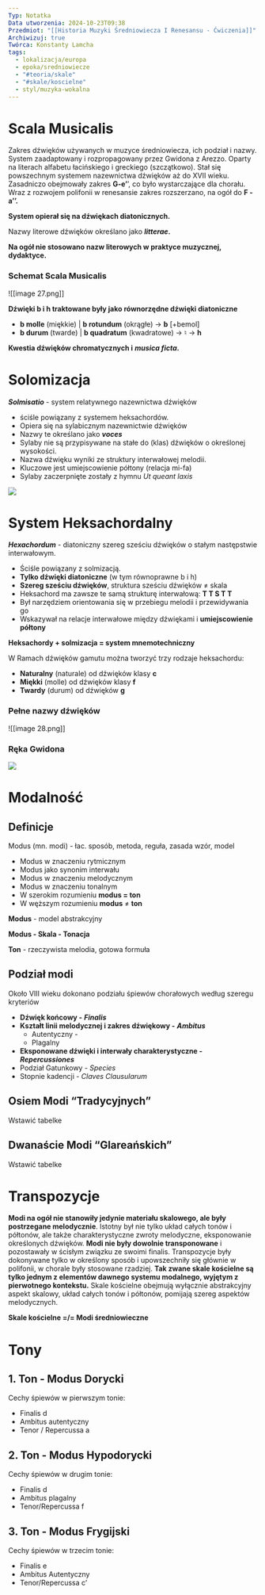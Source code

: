 ```yaml
---
Typ: Notatka
Data utworzenia: 2024-10-23T09:38
Przedmiot: "[[Historia Muzyki Średniowiecza I Renesansu - Ćwiczenia]]"
Archiwizuj: true
Twórca: Konstanty Lamcha
tags:
  - lokalizacja/europa
  - epoka/sredniowiecze
  - "#teoria/skale"
  - "#skale/koscielne"
  - styl/muzyka-wokalna
---
```

# Scala Musicalis

Zakres dźwięków używanych w muzyce średniowiecza, ich podział i nazwy. System zaadaptowany i rozpropagowany przez Gwidona z Arezzo. Oparty na literach alfabetu łacińskiego i greckiego (szczątkowo). Stał się powszechnym systemem nazewnictwa dźwięków aż do XVII wieku. Zasadniczo obejmowały zakres **G-e’**’, co było wystarczające dla chorału. Wraz z rozwojem polifonii w renesansie zakres rozszerzano, na ogół do **F - a’’.**

**System opierał się na dźwiękach diatonicznych.**

Nazwy literowe dźwięków określano jako _**litterae**_**.**

**Na ogół nie stosowano nazw literowych w praktyce muzycznej, dydaktyce.**

### Schemat Scala Musicalis

![[image 27.png]]

**Dźwięki b i h traktowane były jako równorzędne dźwięki diatoniczne**

- **b molle** (miękkie) | **b rotundum** (okrągłe) → **b** [+bemol]
- **b durum** (twarde) | **b quadratum** (kwadratowe) → ♮ → **h**

**Kwestia dźwięków chromatycznych i** _**musica ficta**_**.**

  

# Solomizacja

_**Solmisatio**_ - system relatywnego nazewnictwa dźwięków

- ściśle powiązany z systemem heksachordów.
- Opiera się na sylabicznym nazewnictwie dźwięków
- Nazwy te określano jako _**voces**_
- Sylaby nie są przypisywane na stałe do (klas) dźwięków o określonej wysokości.
- Nazwa dźwięku wyniki ze struktury interwałowej melodii.
- Kluczowe jest umiejscowienie półtony (relacja mi-fa)
- Sylaby zaczerpnięte zostały z hymnu _Ut queant laxis_

[![](https://static.cambridge.org/binary/version/id/urn:cambridge.org:id:binary-alt:20210614090310-32100-mediumThumb-51348fig15_3.jpg?pub-status=live)](https://static.cambridge.org/binary/version/id/urn:cambridge.org:id:binary-alt:20210614090310-32100-mediumThumb-51348fig15_3.jpg?pub-status=live)

# System Heksachordalny

_**Hexachordum**_ - diatoniczny szereg sześciu dźwięków o stałym następstwie interwałowym.

- Ściśle powiązany z solmizacją.
- **Tylko dźwięki diatoniczne** (w tym równoprawne b i h)
- **Szereg sześciu dźwięków**, struktura sześciu dźwięków ≠ skala
- Heksachord ma zawsze te samą strukturę interwałową: **T T S T T**
- Był narzędziem orientowania się w przebiegu melodii i przewidywania go
- Wskazywał na relacje interwałowe między dźwiękami i **umiejscowienie półtony**

  

**Heksachordy + solmizacja = system mnemotechniczny**

  

W Ramach dźwięków gamutu można tworzyć trzy rodzaje heksachordu:

- **Naturalny** (naturale) od dźwięków klasy **c**
- **Miękki** (molle) od dźwięków klasy **f**
- **Twardy** (durum) od dźwięków **g**

  

### Pełne nazwy dźwięków

![[image 28.png]]

### Ręka Gwidona

[![](https://upload.wikimedia.org/wikipedia/commons/8/8d/Guidonian_hand.jpg)](https://upload.wikimedia.org/wikipedia/commons/8/8d/Guidonian_hand.jpg)

# Modalność

## Definicje

Modus (mn. modi) - łac. sposób, metoda, reguła, zasada wzór, model

- Modus w znaczeniu rytmicznym
- Modus jako synonim interwału
- Modus w znaczeniu melodycznym
- Modus w znaczeniu tonalnym
- W szerokim rozumieniu **modus = ton**
- W węższym rozumieniu **modus** ≠ **ton**

**Modus** - model abstrakcyjny

  

  

**Modus - Skala - Tonacja**

  

**Ton** - rzeczywista melodia, gotowa formuła

## Podział modi

Około VIII wieku dokonano podziału śpiewów chorałowych według szeregu kryteriów

- **Dźwięk końcowy -** _**Finalis**_
- **Kształt linii melodycznej i zakres dźwiękowy -** _**Ambitus**_
    - Autentyczny -
    - Plagalny
- **Eksponowane dźwięki i interwały charakterystyczne -** _**Repercussiones**_
- Podział Gatunkowy - _Species_
- Stopnie kadencji - _Claves Clausularum_

## Osiem Modi “Tradycyjnych”

Wstawić tabelke

## Dwanaście Modi “Glareańskich”

Wstawić tabelke

# Transpozycje

**Modi na ogół nie stanowiły jedynie materiału skalowego, ale były postrzegane melodycznie**. Istotny był nie tylko układ całych tonów i półtonów, ale także charakterystyczne zwroty melodyczne, eksponowanie określonych dźwięków. **Modi nie były dowolnie transponowane** i pozostawały w ścisłym związku ze swoimi finalis. Transpozycje były dokonywane tylko w określony sposób i upowszechniły się głównie w polifonii, w chorale były stosowane rzadziej. **Tak zwane skale kościelne są tylko jednym z elementów dawnego systemu modalnego, wyjętym z pierwotnego kontekstu.** Skale kościelne obejmują wyłącznie abstrakcyjny aspekt skalowy, układ całych tonów i półtonów, pomijają szereg aspektów melodycznych.

  

**Skale kościelne =/= Modi średniowieczne**

# Tony

## 1. Ton - Modus Dorycki

Cechy śpiewów w pierwszym tonie:

- Finalis d
- Ambitus autentyczny
- Tenor / Repercussa a

## 2. Ton - Modus Hypodorycki

Cechy śpiewów w drugim tonie:

- Finalis d
- Ambitus plagalny
- Tenor/Repercussa f

  

## 3. Ton - Modus Frygijski

Cechy śpiewów w trzecim tonie:

- Finalis e
- Ambitus Autentyczny
- Tenor/Repercussa c’